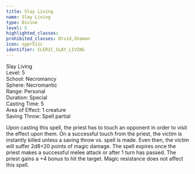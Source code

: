```yaml
---
title: Slay Living
name: Slay Living
type: Divine
level: 5
highlighted_classes: 
prohibited_classes: Druid,Shaman
icon: sppr511c
identifier: CLERIC_SLAY_LIVING
---
```

Slay Living  
Level: 5  
School: Necromancy  
Sphere: Necromantic  
Range: Personal  
Duration: Special  
Casting Time: 5  
Area of Effect: 1 creature  
Saving Throw: Spell partial  
  
Upon casting this spell, the priest has to touch an opponent in order to visit the effect upon them. On a successful touch from the priest, the victim is instantly killed unless a saving throw vs. spell is made. Even then, the victim will suffer 2d8+20 points of magic damage. The spell expires once the priest makes a successful melee attack or after 1 turn has passed. The priest gains a +4 bonus to hit the target. Magic resistance does not affect this spell.  

